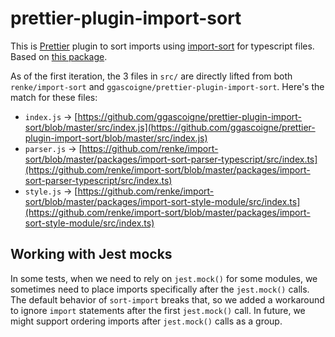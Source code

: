 # prettier-plugin-import-sort

This is [Prettier] plugin to sort imports using [import-sort] for typescript files. Based on [this package](https://github.com/ggascoigne/prettier-plugin-import-sort).

As of the first iteration, the 3 files in `src/` are directly lifted from both `renke/import-sort` and `ggascoigne/prettier-plugin-import-sort`. Here's the match for these files:

- `index.js` -> [https://github.com/ggascoigne/prettier-plugin-import-sort/blob/master/src/index.js](https://github.com/ggascoigne/prettier-plugin-import-sort/blob/master/src/index.js)
- `parser.js` -> [https://github.com/renke/import-sort/blob/master/packages/import-sort-parser-typescript/src/index.ts](https://github.com/renke/import-sort/blob/master/packages/import-sort-parser-typescript/src/index.ts)
- `style.js` -> [https://github.com/renke/import-sort/blob/master/packages/import-sort-style-module/src/index.ts](https://github.com/renke/import-sort/blob/master/packages/import-sort-style-module/src/index.ts)

## Working with Jest mocks

In some tests, when we need to rely on `jest.mock()` for some modules, we sometimes need to place imports specifically after the `jest.mock()` calls. The default behavior of `sort-import` breaks that, so we added a workaround to ignore `import` statements after the first `jest.mock()` call. In future, we might support ordering imports after `jest.mock()` calls as a group.

[prettier]: https://github.com/prettier/prettier
[import-sort]: https://github.com/renke/import-sort
[prettier-plugin-import-sort]: https://github.com/ggascoigne/prettier-plugin-import-sort
